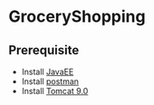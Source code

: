# GroceryShopping

## Prerequisite
* Install [JavaEE](https://www.eclipse.org/)
* Install [postman](https://www.postman.com/)
* Install [Tomcat 9.0](https://tomcat.apache.org/download-90.cgi)

